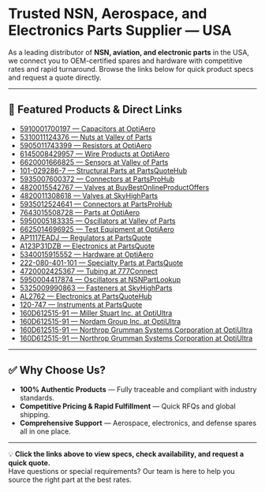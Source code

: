# Trusted NSN, Aerospace, and Electronics Parts Supplier — USA

As a leading distributor of **NSN, aviation, and electronic parts** in the USA, we connect you to OEM-certified spares and hardware with competitive rates and rapid turnaround. Browse the links below for quick product specs and request a quote directly.

---

## 🔧 Featured Products & Direct Links

- [5910001700197 — Capacitors at OptiAero](https://www.optiaero.com/5910001700197.html)  
- [5310011124376 — Nuts at Valley of Parts](https://www.valleyofparts.com/5310011124376.html)  
- [5905011743399 — Resistors at OptiAero](https://www.optiaero.com/5905011743399.html)  
- [6145008429957 — Wire Products at OptiAero](https://www.optiaero.com/6145008429957.html)  
- [6620001666825 — Sensors at Valley of Parts](https://www.valleyofparts.com/6620001666825.html)  
- [101-029286-7 — Structural Parts at PartsQuoteHub](https://www.partsquotehub.org/101-029286-7.html)  
- [5935007600372 — Connectors at PartsProHub](https://www.partsprohub.com/5935007600372.html)  
- [4820015542767 — Valves at BuyBestOnlineProductOffers](https://www.buybestonlineproductoffers.com/4820015542767.html)  
- [4820011308618 — Valves at SkyHighParts](https://www.skyhighparts.com/4820011308618.html)  
- [5935012524641 — Connectors at PartsProHub](https://www.partsprohub.com/5935012524641.html)  
- [7643015508728 — Parts at OptiAero](https://www.optiaero.com/7643015508728.html)  
- [5950005183335 — Oscillators at Valley of Parts](https://www.valleyofparts.com/5950005183335.html)  
- [6625014696925 — Test Equipment at OptiAero](https://www.optiaero.com/6625014696925.html)  
- [AP1117EADJ — Regulators at PartsQuote](https://www.partsquote.org/AP1117EADJ.html)  
- [A123P31DZB — Electronics at PartsQuote](https://www.partsquote.org/A123P31DZB.html)  
- [5340015915552 — Hardware at OptiAero](https://www.optiaero.com/5340015915552.html)  
- [222-080-401-101 — Specialty Parts at PartsQuote](https://www.partsquote.org/222-080-401-101.html)  
- [4720002425367 — Tubing at 777Connect](https://www.777connect.com/4720002425367.html)  
- [5950004417874 — Oscillators at NSNPartLookup](https://www.nsnpartlookup.com/5950004417874.html)  
- [5325009990863 — Fasteners at SkyHighParts](https://www.skyhighparts.com/5325009990863.html)  
- [AL2762 — Electronics at PartsQuoteHub](https://www.partsquotehub.org/AL2762.html)  
- [120-747 — Instruments at PartsQuote](https://www.partsquote.org/120-747.html)  
- [160D612515-91 — Miller Stuart Inc. at OptiUltra](https://www.optiultra.com/data-21158/160d612515-91-miller-stuart-inc--224447.html)  
- [160D612515-91 — Nordam Group Inc. at OptiUltra](https://www.optiultra.com/data-21158/160d612515-91-nordam-group-inc-the-224450.html)  
- [160D612515-91 — Northrop Grumman Systems Corporation at OptiUltra](https://www.optiultra.com/data-21158/160d612515-91-northrop-grumman-systems-corporation-224448.html)  
- [160D612515-91 — Northrop Grumman Systems Corporation at OptiUltra](https://www.optiultra.com/data-21158/160d612515-91-northrop-grumman-systems-corporation-224451.html)  

---

## ✅ Why Choose Us?

- **100% Authentic Products** — Fully traceable and compliant with industry standards.  
- **Competitive Pricing & Rapid Fulfillment** — Quick RFQs and global shipping.  
- **Comprehensive Support** — Aerospace, electronics, and defense spares all in one place.

---

💡 **Click the links above to view specs, check availability, and request a quick quote.**  
Have questions or special requirements? Our team is here to help you source the right part at the best rates.
